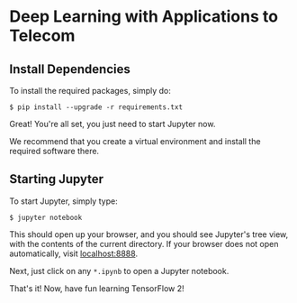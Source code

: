 Deep Learning with Applications to Telecom
==============================================

## Install Dependencies

To install the required packages, simply do:

    $ pip install --upgrade -r requirements.txt

Great! You're all set, you just need to start Jupyter now.

We recommend that you create a virtual environment and install the required software there.

## Starting Jupyter
To start Jupyter, simply type:

    $ jupyter notebook

This should open up your browser, and you should see Jupyter's tree view, with the contents of the current directory. If your browser does not open automatically, visit [localhost:8888](http://localhost:8888/tree).

Next, just click on any `*.ipynb` to open a Jupyter notebook.

That's it! Now, have fun learning TensorFlow 2!
